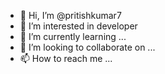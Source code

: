 - 👋 Hi, I’m @pritishkumar7
- 👀 I’m interested in developer
- 🌱 I’m currently learning ...
- 💞️ I’m looking to collaborate on ...
- 📫 How to reach me ...

<!---
pritishkumar7/pritishkumar7 is a ✨ special ✨ repository because its `README.md` (this file) appears on your GitHub profile.
You can click the Preview link to take a look at your changes.
--->
